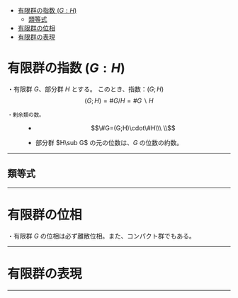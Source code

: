 
- [有限群の指数 $(G:H)$](#有限群の指数-gh)
  - [類等式](#類等式)
- [有限群の位相](#有限群の位相)
- [有限群の表現](#有限群の表現)






# 有限群の指数 $(G:H)$

<dl><dt>

・有限群 $G$、部分群 $H$ とする。
このとき、指数：$(G;H)$
$$(G;H)=\#G/H=\#G\backslash H$$

    ・剰余類の数。

</dt><dd>

- $$\#G=(G;H)\cdot\#H\\\ \\$$

- 部分群 $H\sub G$ の元の位数は、$G$ の位数の約数。


</dd></dl> 

---

## 類等式

---

# 有限群の位相

・有限群 $G$ の位相は必ず離散位相。また、コンパクト群でもある。

---





# 有限群の表現

---




